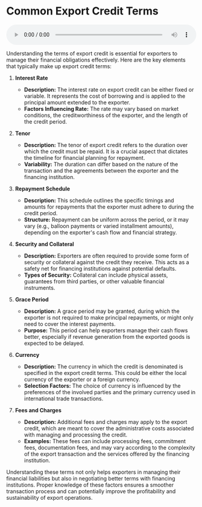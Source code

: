 # Common Export Credit Terms

<audio controls style="width: 100%;">
  <source src="../../../../../audio/4th_sem/GB/Unit-6 Export Financing and Documentation/6.f Important Trade Terms in International Trade.mp3" type="audio/mpeg">
  Your browser does not support the audio element.
</audio>


Understanding the terms of export credit is essential for exporters to manage their financial obligations effectively. Here are the key elements that typically make up export credit terms:

1. **Interest Rate**
      - **Description:** The interest rate on export credit can be either fixed or variable. It represents the cost of borrowing and is applied to the principal amount extended to the exporter.
      - **Factors Influencing Rate:** The rate may vary based on market conditions, the creditworthiness of the exporter, and the length of the credit period.

2. **Tenor**
      - **Description:** The tenor of export credit refers to the duration over which the credit must be repaid. It is a crucial aspect that dictates the timeline for financial planning for repayment.
      - **Variability:** The duration can differ based on the nature of the transaction and the agreements between the exporter and the financing institution.

3. **Repayment Schedule**
      - **Description:** This schedule outlines the specific timings and amounts for repayments that the exporter must adhere to during the credit period.
      - **Structure:** Repayment can be uniform across the period, or it may vary (e.g., balloon payments or varied installment amounts), depending on the exporter's cash flow and financial strategy.

4. **Security and Collateral**
      - **Description:** Exporters are often required to provide some form of security or collateral against the credit they receive. This acts as a safety net for financing institutions against potential defaults.
      - **Types of Security:** Collateral can include physical assets, guarantees from third parties, or other valuable financial instruments.

5. **Grace Period**
      - **Description:** A grace period may be granted, during which the exporter is not required to make principal repayments, or might only need to cover the interest payments.
      - **Purpose:** This period can help exporters manage their cash flows better, especially if revenue generation from the exported goods is expected to be delayed.

6. **Currency**
      - **Description:** The currency in which the credit is denominated is specified in the export credit terms. This could be either the local currency of the exporter or a foreign currency.
      - **Selection Factors:** The choice of currency is influenced by the preferences of the involved parties and the primary currency used in international trade transactions.

7. **Fees and Charges**
      - **Description:** Additional fees and charges may apply to the export credit, which are meant to cover the administrative costs associated with managing and processing the credit.
      - **Examples:** These fees can include processing fees, commitment fees, documentation fees, and may vary according to the complexity of the export transaction and the services offered by the financing institution.

Understanding these terms not only helps exporters in managing their financial liabilities but also in negotiating better terms with financing institutions. Proper knowledge of these factors ensures a smoother transaction process and can potentially improve the profitability and sustainability of export operations.

